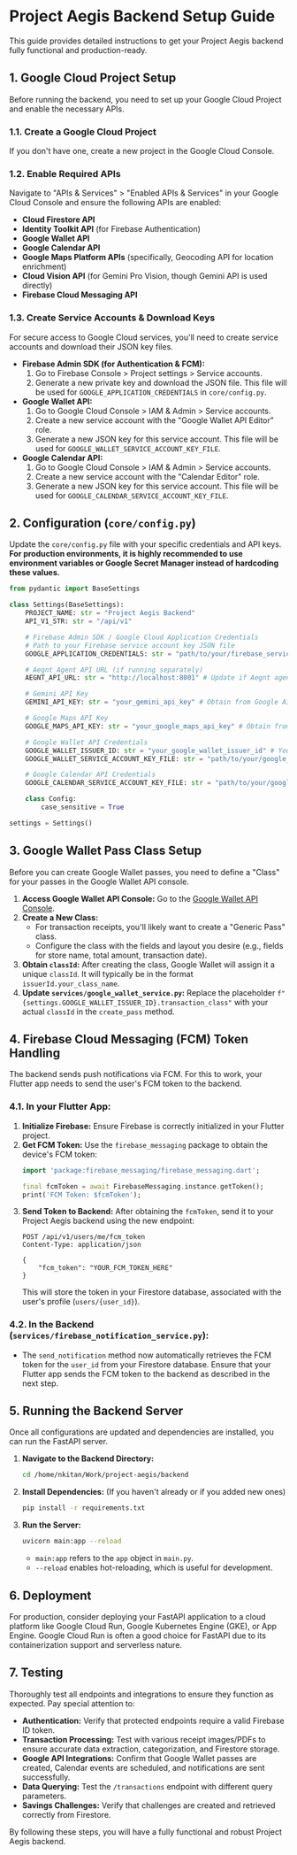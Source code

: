 # Project Aegis Backend Setup Guide

This guide provides detailed instructions to get your Project Aegis backend fully functional and production-ready.

## 1. Google Cloud Project Setup

Before running the backend, you need to set up your Google Cloud Project and enable the necessary APIs.

### 1.1. Create a Google Cloud Project
If you don't have one, create a new project in the Google Cloud Console.

### 1.2. Enable Required APIs
Navigate to "APIs & Services" > "Enabled APIs & Services" in your Google Cloud Console and ensure the following APIs are enabled:

*   **Cloud Firestore API**
*   **Identity Toolkit API** (for Firebase Authentication)
*   **Google Wallet API**
*   **Google Calendar API**
*   **Google Maps Platform APIs** (specifically, Geocoding API for location enrichment)
*   **Cloud Vision API** (for Gemini Pro Vision, though Gemini API is used directly)
*   **Firebase Cloud Messaging API**

### 1.3. Create Service Accounts & Download Keys

For secure access to Google Cloud services, you'll need to create service accounts and download their JSON key files.

*   **Firebase Admin SDK (for Authentication & FCM):**
    1.  Go to Firebase Console > Project settings > Service accounts.
    2.  Generate a new private key and download the JSON file. This file will be used for `GOOGLE_APPLICATION_CREDENTIALS` in `core/config.py`.
*   **Google Wallet API:**
    1.  Go to Google Cloud Console > IAM & Admin > Service accounts.
    2.  Create a new service account with the "Google Wallet API Editor" role.
    3.  Generate a new JSON key for this service account. This file will be used for `GOOGLE_WALLET_SERVICE_ACCOUNT_KEY_FILE`.
*   **Google Calendar API:**
    1.  Go to Google Cloud Console > IAM & Admin > Service accounts.
    2.  Create a new service account with the "Calendar Editor" role.
    3.  Generate a new JSON key for this service account. This file will be used for `GOOGLE_CALENDAR_SERVICE_ACCOUNT_KEY_FILE`.

## 2. Configuration (`core/config.py`)

Update the `core/config.py` file with your specific credentials and API keys. **For production environments, it is highly recommended to use environment variables or Google Secret Manager instead of hardcoding these values.**

```python
from pydantic import BaseSettings

class Settings(BaseSettings):
    PROJECT_NAME: str = "Project Aegis Backend"
    API_V1_STR: str = "/api/v1"

    # Firebase Admin SDK / Google Cloud Application Credentials
    # Path to your Firebase service account key JSON file
    GOOGLE_APPLICATION_CREDENTIALS: str = "path/to/your/firebase_service_account.json"

    # Aegnt Agent API URL (if running separately)
    AEGNT_API_URL: str = "http://localhost:8001" # Update if Aegnt agent is deployed elsewhere

    # Gemini API Key
    GEMINI_API_KEY: str = "your_gemini_api_key" # Obtain from Google AI Studio

    # Google Maps API Key
    GOOGLE_MAPS_API_KEY: str = "your_google_maps_api_key" # Obtain from Google Cloud Console

    # Google Wallet API Credentials
    GOOGLE_WALLET_ISSUER_ID: str = "your_google_wallet_issuer_id" # Your Issuer ID from Google Wallet API Console
    GOOGLE_WALLET_SERVICE_ACCOUNT_KEY_FILE: str = "path/to/your/google_wallet_service_account_key.json"

    # Google Calendar API Credentials
    GOOGLE_CALENDAR_SERVICE_ACCOUNT_KEY_FILE: str = "path/to/your/google_calendar_service_account_key.json"

    class Config:
        case_sensitive = True

settings = Settings()
```

## 3. Google Wallet Pass Class Setup

Before you can create Google Wallet passes, you need to define a "Class" for your passes in the Google Wallet API console.

1.  **Access Google Wallet API Console:** Go to the [Google Wallet API Console](https://pay.google.com/gp/m/issuer/home).
2.  **Create a New Class:**
    *   For transaction receipts, you'll likely want to create a "Generic Pass" class.
    *   Configure the class with the fields and layout you desire (e.g., fields for store name, total amount, transaction date).
3.  **Obtain `classId`:** After creating the class, Google Wallet will assign it a unique `classId`. It will typically be in the format `issuerId.your_class_name`.
4.  **Update `services/google_wallet_service.py`:** Replace the placeholder `f"{settings.GOOGLE_WALLET_ISSUER_ID}.transaction_class"` with your actual `classId` in the `create_pass` method.

## 4. Firebase Cloud Messaging (FCM) Token Handling

The backend sends push notifications via FCM. For this to work, your Flutter app needs to send the user's FCM token to the backend.

### 4.1. In your Flutter App:

1.  **Initialize Firebase:** Ensure Firebase is correctly initialized in your Flutter project.
2.  **Get FCM Token:** Use the `firebase_messaging` package to obtain the device's FCM token:
    ```dart
    import 'package:firebase_messaging/firebase_messaging.dart';

    final fcmToken = await FirebaseMessaging.instance.getToken();
    print('FCM Token: $fcmToken');
    ```
3.  **Send Token to Backend:** After obtaining the `fcmToken`, send it to your Project Aegis backend using the new endpoint:
    ```
    POST /api/v1/users/me/fcm_token
    Content-Type: application/json

    {
        "fcm_token": "YOUR_FCM_TOKEN_HERE"
    }
    ```
    This will store the token in your Firestore database, associated with the user's profile (`users/{user_id}`).

### 4.2. In the Backend (`services/firebase_notification_service.py`):

*   The `send_notification` method now automatically retrieves the FCM token for the `user_id` from your Firestore database. Ensure that your Flutter app sends the FCM token to the backend as described in the next step.

## 5. Running the Backend Server

Once all configurations are updated and dependencies are installed, you can run the FastAPI server.

1.  **Navigate to the Backend Directory:**
    ```bash
    cd /home/nkitan/Work/project-aegis/backend
    ```
2.  **Install Dependencies:** (If you haven't already or if you added new ones)
    ```bash
    pip install -r requirements.txt
    ```
3.  **Run the Server:**
    ```bash
    uvicorn main:app --reload
    ```
    *   `main:app` refers to the `app` object in `main.py`.
    *   `--reload` enables hot-reloading, which is useful for development.

## 6. Deployment

For production, consider deploying your FastAPI application to a cloud platform like Google Cloud Run, Google Kubernetes Engine (GKE), or App Engine. Google Cloud Run is often a good choice for FastAPI due to its containerization support and serverless nature.

## 7. Testing

Thoroughly test all endpoints and integrations to ensure they function as expected. Pay special attention to:

*   **Authentication:** Verify that protected endpoints require a valid Firebase ID token.
*   **Transaction Processing:** Test with various receipt images/PDFs to ensure accurate data extraction, categorization, and Firestore storage.
*   **Google API Integrations:** Confirm that Google Wallet passes are created, Calendar events are scheduled, and notifications are sent successfully.
*   **Data Querying:** Test the `/transactions` endpoint with different query parameters.
*   **Savings Challenges:** Verify that challenges are created and retrieved correctly from Firestore.

By following these steps, you will have a fully functional and robust Project Aegis backend.